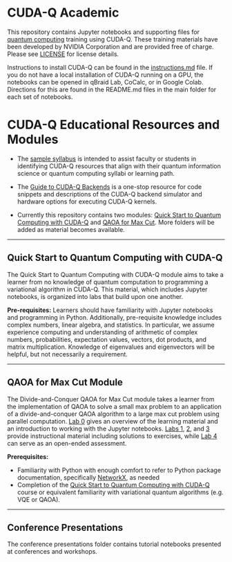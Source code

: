 # CUDA-Q Academic 


This repository contains Jupyter notebooks and supporting files for [quantum computing](https://www.nvidia.com/en-us/solutions/quantum-computing/) training using CUDA-Q.  These training materials have been developed by NVIDIA Corporation and are provided free of charge. Please see [LICENSE](LICENSE) for license details.

Instructions to install CUDA-Q can be found in the [instructions.md](instructions.md) file. If you do not have a local installation of CUDA-Q running on a GPU, the notebooks can be opened in qBraid Lab, CoCalc, or in Google Colab.  Directions for this are found in the README.md files in the main folder for each set of notebooks. 


# CUDA-Q Educational Resources and Modules
* The [sample syllabus](Sample-Syllabus.md) is intended to assist faculty or students in identifying CUDA-Q resources that align with their quantum information science or quantum computing syllabi or learning path.

* The [Guide to CUDA-Q Backends](Guide-to-cuda-q-backends.ipynb) is a one-stop resource for code snippets and descriptions of the CUDA-Q backend simulator and hardware options for executing CUDA-Q kernels.

* Currently this repository contains two modules: [Quick Start to Quantum Computing with CUDA-Q](https://github.com/NVIDIA/cuda-q-academic/tree/main/quick-start-to-quantum) and [QAOA for Max Cut](https://github.com/NVIDIA/cuda-q-academic/tree/main/qaoa-for-max-cut). More folders will be added as material becomes available.

---
## Quick Start to Quantum Computing with CUDA-Q
The Quick Start to Quantum Computing with CUDA-Q module aims to take a learner from no knowledge of quantum computation to programming a variational algorithm in CUDA-Q. This material, which includes Jupyter notebooks, is organized into labs that build upon one another. 

**Pre-requisites:** Learners should have familiarity with Jupyter notebooks and programming in Python.  Additionally, pre-requisite knowledge includes complex numbers, linear algebra, and statistics. In particular, we assume experience computing and understanding of arithmetic of complex numbers, probabilities, expectation values, vectors, dot products, and matrix multiplication. Knowledge of eigenvalues and eigenvectors will be helpful, but not necessarily a requirement.   

---
## QAOA for Max Cut Module
The Divide-and-Conquer QAOA for Max Cut module takes a learner from the implementation of QAOA to solve a small max problem
to an application of a divide-and-conquer QAOA algorithm to a large max cut problem using parallel computation. [Lab 0](qaoa-for-max-cut/00_StartHere.ipynb) gives an overview of the learning material and an introduction to working with the Jupyter notebooks. [Labs 1](qaoa-for-max-cut/01_Max-Cut-with-QAOA.ipynb), [2](qaoa-for-max-cut/02_One_level_divide_and_conquer_QAOA.ipynb), and [3](qaoa-for-max-cut/03_Recursive-divide-and-conquer.ipynb) provide instructional material including solutions to exercises, while [Lab 4](qaoa-for-max-cut/04_Assessment.ipynb) can serve as an open-ended assessment.

**Prerequisites:**
* Familiarity with Python with enough comfort to refer to Python package documentation, specifically [NetworkX](https://networkx.org/documentation/stable/tutorial.html), as needed
* Completion of the [Quick Start to Quantum Computing with CUDA-Q](https://github.com/NVIDIA/cuda-q-academic/tree/main/quick-start-to-quantum) course or equivalent familiarity with variational quantum algorithms (e.g. VQE or QAOA). 

---
## Conference Presentations
The conference presentations folder contains tutorial notebooks presented at conferences and workshops.

